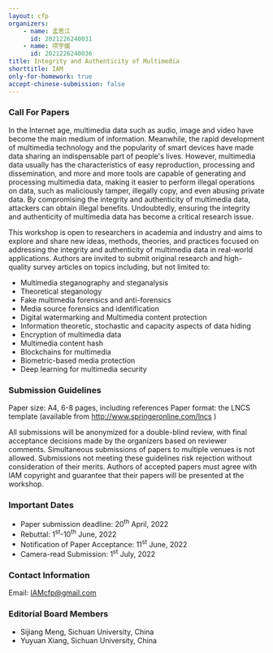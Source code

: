 ```yaml
---
layout: cfp
organizers:
    - name: 孟思江
      id: 2021226240031
    - name: 项宇媛
      id: 2021226240036
title: Integrity and Authenticity of Multimedia
shorttitle: IAM
only-for-homework: true
accept-chinese-submission: false
---
```


### Call For Papers
In the Internet age, multimedia data such as audio, image and video have become the main medium of information. Meanwhile, the rapid development of multimedia technology and the popularity of smart devices have made data sharing an indispensable part of people's lives. However, multimedia data usually has the characteristics of easy reproduction, processing and dissemination, and more and more tools are capable of generating and processing multimedia data, making it easier to perform illegal operations on data, such as maliciously tamper, illegally copy, and even abusing private data. By compromising the integrity and authenticity of multimedia data, attackers can obtain illegal benefits. Undoubtedly, ensuring the integrity and authenticity of multimedia data has become a critical research issue.

This workshop is open to researchers in academia and industry and aims to explore and share new ideas, methods, theories, and practices focused on addressing the integrity and authenticity of multimedia data in real-world applications. Authors are invited to submit original research and high-quality survey articles on topics including, but not limited to:

* Multimedia steganography and steganalysis
* Theoretical steganology
* Fake multimedia forensics and anti-forensics
* Media source forensics and identification
* Digital watermarking and Multimedia content protection
* Information theoretic, stochastic and capacity aspects of data hiding
* Encryption of multimedia data
* Multimedia content hash
* Blockchains for multimedia
* Biometric-based media protection
* Deep learning for multimedia security

### Submission Guidelines
Paper size: A4, 6-8 pages, including references
Paper format: the LNCS template (available from http://www.springeronline.com/lncs )

All submissions will be anonymized for a double-blind review, with final acceptance decisions made by the organizers based on reviewer comments. Simultaneous submissions of papers to multiple venues is not allowed. Submissions not meeting these guidelines risk rejection without consideration of their merits. Authors of accepted papers must agree with IAM copyright and guarantee that their papers will be presented at the workshop.

### Important Dates
* Paper submission deadline: 20<sup>th</sup> April, 2022
* Rebuttal: 1<sup>st</sup>-10<sup>th</sup> June, 2022
* Notification of Paper Acceptance: 11<sup>st</sup> June, 2022
* Camera-read Submission: 1<sup>st</sup> July, 2022

### Contact Information
Email: IAMcfp@gmail.com

### Editorial Board Members
- Sijiang Meng, Sichuan University, China
- Yuyuan Xiang, Sichuan University, China